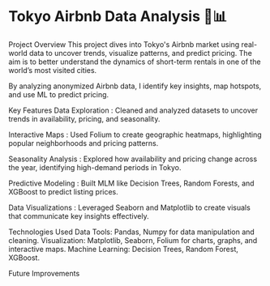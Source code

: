 # Tokyo Airbnb Data Analysis 🏯📊
Project Overview
This project dives into Tokyo's Airbnb market using real-world data to uncover trends, visualize patterns, and predict pricing. The aim is to better understand the dynamics of short-term rentals in one of the world’s most visited cities.

By analyzing anonymized Airbnb data, I identify key insights, map hotspots, and use ML to predict pricing.

Key Features
Data Exploration : Cleaned and analyzed datasets to uncover trends in availability, pricing, and seasonality.

Interactive Maps : Used Folium to create geographic heatmaps, highlighting popular neighborhoods and pricing patterns.

Seasonality Analysis : Explored how availability and pricing change across the year, identifying high-demand periods in Tokyo.

Predictive Modeling : Built MLM like Decision Trees, Random Forests, and XGBoost to predict listing prices.

Data Visualizations : Leveraged Seaborn and Matplotlib to create visuals that communicate key insights effectively.

Technologies Used
Data Tools: Pandas, Numpy for data manipulation and cleaning.
Visualization: Matplotlib, Seaborn, Folium for charts, graphs, and interactive maps.
Machine Learning: Decision Trees, Random Forest, XGBoost.

Future Improvements


